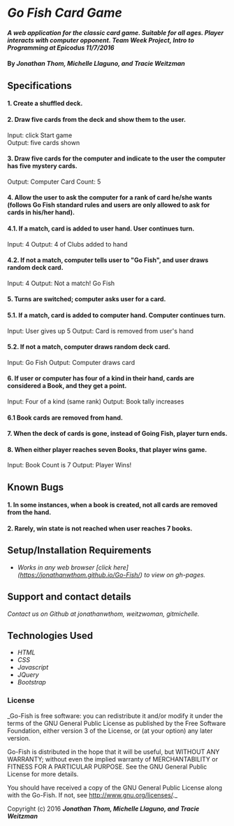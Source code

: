 # _Go Fish Card Game_

#### _A web application for the classic card game. Suitable for all ages. Player interacts with computer opponent. Team Week Project, Intro to Programming at Epicodus 11/7/2016_

#### By _**Jonathan Thom, Michelle Llaguno, and Tracie Weitzman**_

## Specifications

#### 1. Create a shuffled deck.

#### 2. Draw five cards from the deck and show them to the user.
Input: click Start game  
Output: five cards shown

#### 3. Draw five cards for the computer and indicate to the user the computer has five mystery cards.
Output: Computer Card Count: 5

#### 4. Allow the user to ask the computer for a rank of card he/she wants (follows Go Fish standard rules and users are only allowed to ask for cards in his/her hand).

#### 4.1. If a match, card is added to user hand. User continues turn.
Input: 4
Output: 4 of Clubs added to hand

#### 4.2. If not a match, computer tells user to "Go Fish", and user draws random deck card.
Input: 4
Output: Not a match! Go Fish

#### 5. Turns are switched; computer asks user for a card.

#### 5.1. If a match, card is added to computer hand. Computer continues turn.
Input: User gives up 5
Output: Card is removed from user's hand

#### 5.2. If not a match, computer draws random deck card.
Input: Go Fish
Output: Computer draws card

#### 6. If user or computer has four of a kind in their hand, cards are considered a Book, and they get a point.
Input: Four of a kind (same rank)
Output: Book tally increases

#### 6.1 Book cards are removed from hand.

#### 7. When the deck of cards is gone, instead of Going Fish, player turn ends.

#### 8. When either player reaches seven Books, that player wins game.
Input: Book Count is 7
Output: Player Wins!

## Known Bugs
#### 1. In some instances, when a book is created, not all cards are removed from the hand.

#### 2. Rarely, win state is not reached when user reaches 7 books.

## Setup/Installation Requirements

* _Works in any web browser [click here] (https://jonathanwthom.github.io/Go-Fish/) to view on gh-pages._

## Support and contact details

_Contact us on Github at jonathanwthom, weitzwoman, gitmichelle._

## Technologies Used

* _HTML_
* _CSS_
* _Javascript_
* _JQuery_
* _Bootstrap_


### License

_Go-Fish is free software: you can redistribute it and/or modify it under the terms of the GNU General Public License as published by the Free Software Foundation, either version 3 of the License, or (at your option) any later version.

Go-Fish is distributed in the hope that it will be useful, but WITHOUT ANY WARRANTY; without even the implied warranty of MERCHANTABILITY or FITNESS FOR A PARTICULAR PURPOSE. See the GNU General Public License for more details.

You should have received a copy of the GNU General Public License along with the Go-Fish. If not, see http://www.gnu.org/licenses/._

Copyright (c) 2016 **_Jonathan Thom, Michelle Llaguno, and Tracie Weitzman_**
